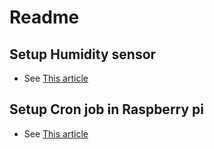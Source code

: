# Readme



## Setup Humidity sensor

- See [This article](https://www.circuitbasics.com/how-to-set-up-the-dht11-humidity-sensor-on-the-raspberry-pi/)

## Setup Cron job in Raspberry pi 

- See [This article](https://askubuntu.com/questions/799023/how-to-set-up-a-cron-job-to-run-every-10-minutes)